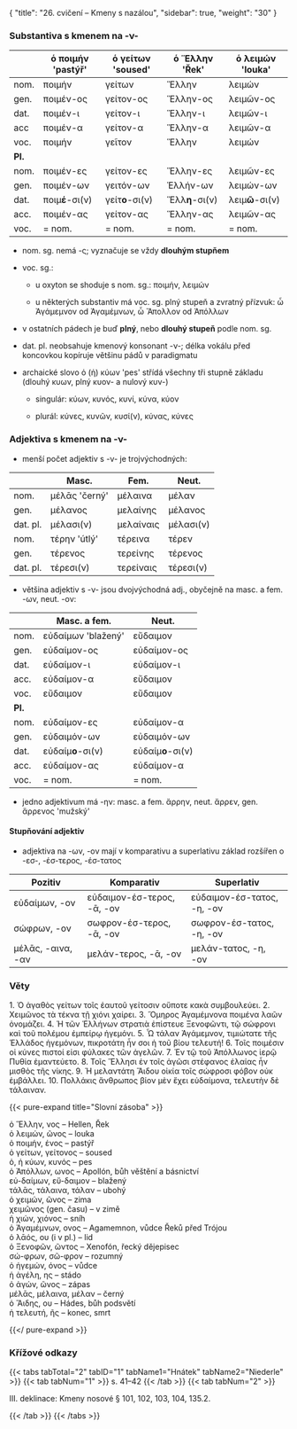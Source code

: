 {
"title": "26. cvičení – Kmeny s nazálou",
    "sidebar": true,
    "weight": "30"
}

### Substantiva s kmenem na -ν-

|         | ὁ ποιμήν 'pastýř' | ὁ γείτων 'soused' | ὁ Ἕλλην 'Řek'  | ὁ λειμών 'louka' |
| ------- | ----------------- | ----------------- | -------------- | ---------------- |
| nom.    | ποιμήν            | γείτων            | Ἕλλην          | λειμών           |
| gen.    | ποιμέν-ος         | γείτον-ος         | Ἕλλην-ος       | λειμῶν-ος        |
| dat.    | ποιμέν-ι          | γείτον-ι          | Ἕλλην-ι        | λειμῶν-ι         |
| acc     | ποιμέν-α          | γείτον-α          | Ἕλλην-α        | λειμῶν-α         |
| voc.    | ποιμήν            | γεῖτον            | Ἕλλην          | λειμών           |
| **Pl.** |                   |                   |                |                  |
| nom.    | ποιμέν-ες         | γείτον-ες         | Ἕλλην-ες       | λειμῶν-ες        |
| gen.    | ποιμέν-ων         | γειτόν-ων         | Ἑλλήν-ων       | λειμών-ων        |
| dat.    | ποιμ**έ**-σι(ν)   | γείτ**ο**-σι(ν)   | Ἕλλ**η**-σι(ν) | λειμ**ῶ**-σι(ν)  |
| acc.    | ποιμέν-ας         | γείτον-ας         | Ἕλλην-ας       | λειμῶν-ας        |
| voc.    | = nom.            | = nom.            | = nom.         | = nom.           |

- nom. sg. nemá -ς; vyznačuje se vždy **dlouhým stupňem** 

- voc. sg.:
  
  - u oxyton se shoduje s nom. sg.: ποιμήν, λειμών
  
  - u některých substantiv má voc. sg. plný stupeň a zvratný přízvuk: ὦ Ἀγάμεμνον od Ἀγαμέμνων, ὦ Ἄπολλov od Ἀπόλλων

- v ostatních pádech je buď **plný**, nebo **dlouhý stupeň** podle nom. sg.

- dat. pl. neobsahuje kmenový konsonant -ν-; délka vokálu před koncovkou kopíruje většinu pádů v paradigmatu

- archaické slovo ὁ (ἡ) κύων 'pes' střídá všechny tři stupně základu (dlouhý κυων, plný κυον- a nulový κυν-)
  
  - singulár: κύων, κυνός, κυνί, κύνα, κύον
  
  - plurál: κύνες, κυνῶν, κυσί(ν), κύνας, κύνες

### Adjektiva s kmenem na -ν-

- menší počet adjektiv s -ν- je trojvýchodných: 

|          | Masc.         | Fem.      | Neut.     |
| -------- | ------------- | --------- | --------- |
| nom.     | μέλᾱς 'černý' | μέλαινα   | μέλαν     |
| gen.     | μέλανος       | μελαίνης  | μέλανος   |
| dat. pl. | μέλασι(ν)     | μελαίναις | μέλασι(ν) |
| nom.     | τέρην 'útlý'  | τέρεινα   | τέρεν     |
| gen.     | τέρενος       | τερείνης  | τέρενος   |
| dat. pl. | τέρεσι(ν)     | τερείναις | τέρεσι(ν) |

- většina adjektiv s -ν- jsou dvojvýchodná adj., obyčejně na masc. a fem. -ων, neut. -ον:

|         | Masc. a fem.       | Neut.             |
| ------- | ------------------ | ----------------- |
| nom.    | εὐδαίμων 'blažený' | εὔδαιμον          |
| gen.    | εὐδαίμον-ος        | εὐδαίμον-ος       |
| dat.    | εὐδαίμον-ι         | εὐδαίμον-ι        |
| acc.    | εὐδαίμον-α         | εὔδαιμον          |
| voc.    | εὔδαιμον           | εὔδαιμον          |
| **Pl.** |                    |                   |
| nom.    | εὐδαίμον-ες        | εὐδαίμον-α        |
| gen.    | εὐδαιμόν-ων        | εὐδαιμόν-ων       |
| dat.    | εὐδαίμ**ο**-σι(ν)  | εὐδαίμ**ο**-σι(ν) |
| acc.    | εὐδαίμον-ας        | εὐδαίμον-α        |
| voc.    | = nom.             | = nom.            |

- jedno adjektivum má -ην: masc. a fem. ἄρρην, neut. ἄρρεν, gen. ἄρρενος 'mužský'

#### Stupňování adjektiv

- adjektiva na -ων, -ον mají v komparativu a superlativu základ rozšířen o -εσ-, -έσ-τερος, -έσ-τατος

| Pozitiv           | Komparativ                 | Superlativ                 |
| ----------------- | -------------------------- | -------------------------- |
| εὐδαίμων, -ον     | εὐδαιμον-έσ-τερος, -ᾱ, -ον | εὐδαιμον-έσ-τατος, -η, -ον |
| σώφρων, -ον       | σωφρον-έσ-τερος, -ᾱ, -ον   | σωφρον-έσ-τατος, -η, -ον   |
| μέλᾱς, -αινα, -αν | μελάν-τερος, -ᾱ, -ον       | μελάν-τατος, -η, -ον       |

### Věty

1\. Ὁ ἀγαθὸς γείτων τοῖς ἑαυτοῦ γείτοσιν οὔποτε κακὰ συμβουλεύει. 2. Χειμῶνος τὰ τέκνα τῇ χιόνι χαίρει. 3. Ὅμηρος Ἀγαμέμνονα ποιμένα
λαῶν ὀνομάζει. 4. Ἡ τῶν Ἑλλήνων στρατιὰ ἐπίστευε Ξενοφῶντι, τῷ
σώφρονι καὶ τοῦ πολέμου ἐμπείρῳ ἡγεμόνι. 5. Ὦ τάλαν Ἀγάμεμνον,
τιμιώτατε τῆς Ἑλλάδος ἡγεμόνων, πικροτάτη ἦν σοι ἡ τοῦ βίου τελευτή! 6. Τοῖς ποιμέσιν οἱ κύνες πιστοί εἰσι φύλακες τῶν ἀγελῶν. 7. Ἐν τῷ
τοῦ Ἀπόλλωνος ἱερῷ Πυθία ἐμαντεύετο. 8. Τοῖς Ἕλλησι ἐν τοῖς ἀγῶσι
στέφανος ἐλαίας ἦν μισθὸς τῆς νίκης. 9. Ἡ μελαντάτη Ἅιδου οἰκία
τοῖς σώφροσι φόβον οὐκ ἐμβάλλει. 10. Πολλάκις ἄνθρωπος βίον μὲν
ἔχει εὐδαίμονα, τελευτὴν δὲ τάλαιναν.

{{< pure-expand title="Slovní zásoba" >}}      

ὁ Ἕλλην, νος – Hellen, Řek  
ὁ λειμών, ῶνος – louka  
ὁ ποιμήν, ένος – pastýř  
ὁ γείτων, γείτονος – soused  
ὁ, ἡ κύων, κυνός – pes  
ὁ Ἀπόλλων, ωνος – Apollón, bůh věštění a básnictví  
εὐ-δαίμων, εὔ-δαιμον – blažený  
τάλᾱς, τάλαινα, τάλαν – ubohý  
ὁ χειμών, ῶνος – zima  
χειμῶνος (gen. času) – v zimě  
ἡ χιών, χιόνος – sníh  
ὁ Ἀγαμέμνων, ovoς – Agamemnon, vůdce Řeků před Trójou  
ὁ λᾱός, oυ (i v pl.) – lid  
ὁ Ξενοφῶν, ῶντος – Xenofón, řecký dějepisec  
σώ-φρων, σῶ-φρον – rozumný  
ὁ ἡγεμών, όvoς – vůdce  
ἡ ἀγέλη, ης – stádo  
ὁ ἀγών, ῶνος – zápas  
μέλᾱς, μέλαινα, μέλαν – černý  
ὁ Ἅιδης, ου – Hádes, bůh podsvětí  
ἡ τελευτή, ῆς – konec, smrt  

{{</ pure-expand >}}

### Křížové odkazy

{{< tabs tabTotal="2" tabID="1" tabName1="Hnátek" tabName2="Niederle" >}}
{{< tab tabNum="1" >}}
s. 41–42
{{< /tab >}}
{{< tab tabNum="2" >}}

III. deklinace: Kmeny nosové § 101, 102, 103, 104, 135.2.

{{< /tab >}}
{{< /tabs >}}
